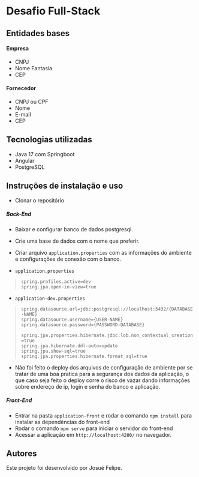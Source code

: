 # Desafio Full-Stack

## Entidades bases

#### Empresa
- CNPJ
- Nome Fantasia
- CEP

#### Fornecedor
- CNPJ ou CPF
- Nome
- E-mail
- CEP

## Tecnologias utilizadas
- Java 17 com Springboot
- Angular
- PostgreSQL

## Instruções de instalação e uso
- Clonar o repositório

##### Back-End
- Baixar e configurar banco de dados postgresql.
- Crie uma base de dados com o nome que preferir.
- Criar arquivo `application.properties` com as informações do ambiente e configurações de conexão com o banco.

- `application.properties`
> `spring.profiles.active=dev`<br>
> `spring.jpa.open-in-view=true`<br>

- `application-dev.properties`
> `spring.datasource.url=jdbc:postgresql://localhost:5432/{DATABASE-NAME}`<br>
> `spring.datasource.username={USER-NAME}`<br>
> `spring.datasource.password={PASSWORD-DATABASE}`<br>
> 
> `spring.jpa.properties.hibernate.jdbc.lob.non_contextual_creation=true`<br>
> `spring.jpa.hibernate.ddl-auto=update`<br>
> `spring.jpa.show-sql=true`<br>
> `spring.jpa.properties.hibernate.format_sql=true`<br>

- Não foi feito o deploy dos arquivos de configuração de ambiente por se tratar de uma boa pratica para a segurança dos dados da aplicação, o que caso seja feito o deploy corre o risco de vazar dando informações sobre endereço de ip, login e senha do banco e aplicação.

##### Front-End
- Entrar na pasta `application-front` e rodar o comando `npm install` para instalar as dependências do front-end
- Rodar o comando `npm serve` para iniciar o servidor do front-end
- Acessar a aplicação em `http://localhost:4200/` no navegador.

## Autores
Este projeto foi desenvolvido por Josué Felipe.